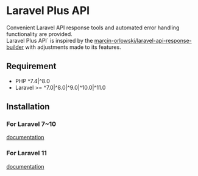 # Laravel Plus API

Convenient Laravel API response tools and automated error handling functionality are provided.  
Laravel Plus API` is inspired by the [marcin-orlowski/laravel-api-response-builder](https://github.com/MarcinOrlowski/laravel-api-response-builder) with adjustments made to its features.
## Requirement
- PHP ^7.4|^8.0
- Laravel >= ^7.0|^8.0|^9.0|^10.0|^11.0

## Installation
### For Laravel 7~10
[documentation](docs/en/7_10/index.md)

### For Laravel 11
[documentation](docs/en/11/index.md)
